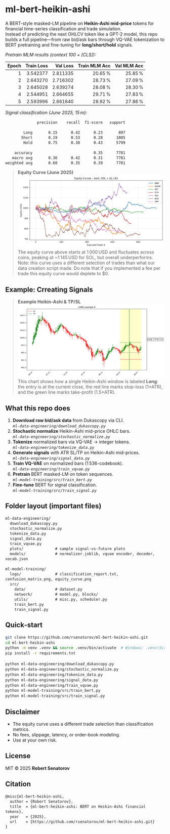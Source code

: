 # ml-bert-heikin-ashi

A BERT-style masked-LM pipeline on **Heikin-Ashi mid-price** tokens for financial time-series classification and trade simulation.  
Instead of predicting the next OHLCV token like a GPT-2 model, this repo builds a full pipeline—from raw bid/ask bars through VQ-VAE tokenization to BERT pretraining and fine-tuning for **long/short/hold** signals.

*Pretrain MLM results (context 100 + [CLS]):*  

| Epoch | Train Loss | Val Loss | Train MLM Acc | Val MLM Acc |
|------:|-----------:|---------:|--------------:|-----------:|
| 1     | 3.542377   | 2.811335 | 20.65 %       | 25.85 %    |
| 2     | 2.643270   | 2.716302 | 28.73 %       | 27.09 %    |
| 3     | 2.645028   | 2.639274 | 28.08 %       | 28.30 %    |
| 4     | 2.544951   | 2.664655 | 29.71 %       | 27.83 %    |
| 5     | 2.593996   | 2.661840 | 28.92 %       | 27.86 %    |

*Signal classification (June 2025, 15 m):*

```
              precision    recall  f1-score   support

        Long       0.15      0.42      0.23       897
       Short       0.19      0.53      0.28      1085
        Hold       0.75      0.30      0.43      5799

    accuracy                           0.35      7781
   macro avg       0.36      0.42      0.31      7781
weighted avg       0.60      0.35      0.39      7781
```

> **Equity Curve (June 2025)**  
> ![Equity Curve](ml-model-training/logs/equity_curve.png)  
> The equity curve above starts at 1 000 USD and fluctuates across coins, peaking at ~1 145 USD for SOL, but overall underperforms. Note: this curve uses a different selection of trades than what our data creation script made. Do note that if you implemented a fee per trade this equity curve would deplete to $0.

## Example: Crreating Signals

> **Example Heikin-Ashi & TP/SL**  
> ![Signal Example](ml-data-engineering/plots/long_6.png)  
> This chart shows how a single Heikin-Ashi window is labeled **Long**: the entry is at the current close, the red line marks stop-loss (1×ATR), and the green line marks take-profit (1.5×ATR).

## What this repo does

1. **Download raw bid/ask data** from Dukascopy via CLI.  
   *`ml-data-engineering/download_dukascopy.py`*  
2. **Stochastic normalize** Heikin-Ashi mid-price OHLC bars.  
   *`ml-data-engineering/stochastic_normalize.py`*  
3. **Tokenize** normalized bars via VQ-VAE → integer tokens.  
   *`ml-data-engineering/tokenize_data.py`*  
4. **Generate signals** with ATR SL/TP on Heikin-Ashi mid-prices.  
   *`ml-data-engineering/signal_data.py`*  
5. **Train VQ-VAE** on normalized bars (1 536-codebook).  
   *`ml-data-engineering/train_vqvae.py`*  
6. **Pretrain** BERT masked-LM on token sequences.  
   *`ml-model-training/src/train_bert.py`*  
7. **Fine-tune** BERT for signal classification.  
   *`ml-model-training/src/train_signal.py`*  

## Folder layout (important files)

```
ml-data-engineering/
  download_dukascopy.py
  stochastic_normalize.py
  tokenize_data.py
  signal_data.py
  train_vqvae.py
  plots/              # sample signal-vs-future plots
  models/             # normalizer.joblib, vqvae encoder, decoder, vocab.json

ml-model-training/
  logs/               # classification_report.txt, confusion_matrix.png, equity_curve.png
  src/
    data/             # dataset.py
    network/          # model.py, blocks/
    utils/            # misc.py, scheduler.py
    train_bert.py
    train_signal.py
```

## Quick‑start

```bash
git clone https://github.com/rsenatorov/ml-bert-heikin-ashi.git
cd ml-bert-heikin-ashi
python -m venv .venv && source .venv/bin/activate  # Windows: .venv\Scripts\activate
pip install -r requirements.txt

python ml-data-engineering/download_dukascopy.py
python ml-data-engineering/stochastic_normalize.py
python ml-data-engineering/tokenize_data.py
python ml-data-engineering/signal_data.py
python ml-data-engineering/train_vqvae.py
python ml-model-training/src/train_bert.py
python ml-model-training/src/train_signal.py
```

## Disclaimer

- The equity curve uses a different trade selection than classification metrics.  
- No fees, slippage, latency, or order-book modeling.  
- Use at your own risk.

## License

MIT © 2025 **Robert Senatorov**

## Citation

```
@misc{ml-bert-heikin-ashi,
  author = {Robert Senatorov},
  title  = {ml-bert-heikin-ashi: BERT on Heikin-Ashi financial tokens},
  year   = {2025},
  url    = {https://github.com/rsenatorov/ml-bert-heikin-ashi.git}
}
```
